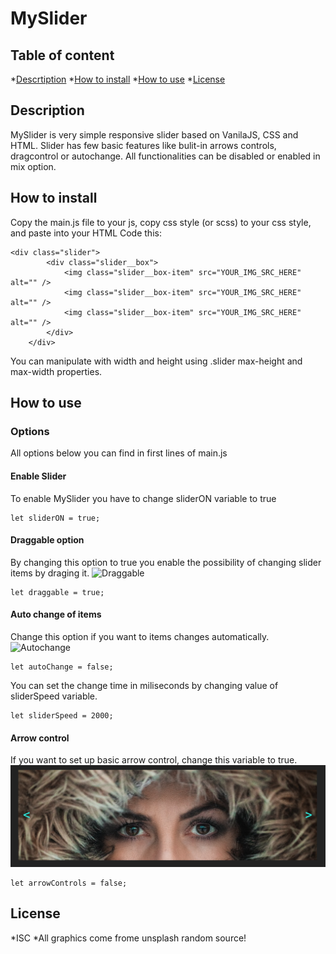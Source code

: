 # MySlider

## Table of content
*[Descrtiption](#descritpion)
*[How to install](#how-to-install)
*[How to use](#how-to-use)
*[License](#license)

## Description

MySlider is very simple responsive slider based on VanilaJS, CSS and HTML. Slider has few basic features like bulit-in arrows controls, dragcontrol or autochange. All functionalities can be disabled or enabled in mix option. 

## How to install 

Copy the main.js file to your js, copy css style (or scss) to your css style, and paste into your HTML Code this:
```
<div class="slider">
        <div class="slider__box">
            <img class="slider__box-item" src="YOUR_IMG_SRC_HERE" alt="" />
            <img class="slider__box-item" src="YOUR_IMG_SRC_HERE" alt="" />
            <img class="slider__box-item" src="YOUR_IMG_SRC_HERE" alt="" />
        </div>
    </div>
```
You can manipulate with width and height using .slider max-height and max-width properties.

## How to use
### Options
All options below you can find in first lines of main.js
#### Enable Slider
To enable MySlider you have to change sliderON variable to true
```
let sliderON = true;
```
#### Draggable option
By changing this option to true you enable the possibility of changing slider items by draging it.
![Draggable](https://koficode.pl/img/ezgif.com-gif-maker-2.gif)
```
let draggable = true;
```
#### Auto change of items
Change this option if you want to items changes automatically. 
![Autochange](https://koficode.pl/img/ezgif.com-gif-maker-1.gif)
```
let autoChange = false;
```
You can set the change time in miliseconds by changing value of sliderSpeed variable.
```
let sliderSpeed = 2000;
```
#### Arrow control 
If you want to set up basic arrow control, change this variable to true.
![Arrows](/assets/img/1.png)
```
let arrowControls = false;
```
## License
*ISC
*All graphics come frome unsplash random source!